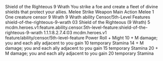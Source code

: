<ability>
  <name>Shield of the Righteous</name>
  <cost>9 Wrath</cost>
  <flavor>You strike a foe and create a fleet of divine shields that protect your allies.</flavor>
  <keywords>
    <keyword>Melee</keyword>
    <keyword>Strike</keyword>
    <keyword>Weapon</keyword>
  </keywords>
  <type>Main Action</type>
  <distance>Melee 1</distance>
  <target>One creature</target>
  <metadata>
    <class>censor</class>
    <cost>9 Wrath</cost>
    <cost_amount>9</cost_amount>
    <cost_resource>Wrath</cost_resource>
    <feature_type>ability</feature_type>
    <file_dpath>Censor/5th-Level Features</file_dpath>
    <item_id>shield-of-the-righteous-9-wrath</item_id>
    <item_index>03</item_index>
    <item_name>Shield of the Righteous (9 Wrath)</item_name>
    <level>5</level>
    <scc>mcdm.heroes.v1:feature.ability.censor.5th-level-feature:shield-of-the-righteous-9-wrath</scc>
    <scdc>1.1.1:8.2.7.4:03</scdc>
    <source>mcdm.heroes.v1</source>
    <type>feature/ability/censor/5th-level-feature</type>
  </metadata>
  <effects>
    <effect type="roll">
      <roll>Power Roll + Might</roll>
      <t1>10 + M damage; you and each ally adjacent to you gain 10 temporary Stamina</t1>
      <t2>14 + M damage; you and each ally adjacent to you gain 15 temporary Stamina</t2>
      <t3>20 + M damage; you and each ally adjacent to you gain 20 temporary Stamina</t3>
    </effect>
  </effects>
</ability>
